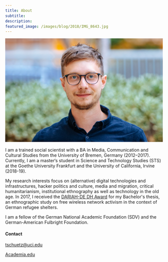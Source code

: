 ```yaml
---
title: About
subtitle:
description:
featured_image: /images/blog/2018/IMG_8643.jpg
---
```

![](/images/tim/portrait.jpg)

I am a trained social scientist with a BA in Media, Communication and Cultural Studies from the University of Bremen, Germany (2012–2017). Currently, I am a master‘s student in Science and Technology Studies (STS) at the Goethe University Frankfurt and the University of California, Irvine (2018-19). 

My research interests focus on (alternative) digital technologies and infrastructures, hacker politics and culture, media and migration, critical humanitarianism, institutional ethnography as well as technology in the old age. In 2017, I received the [DARIAH-DE DH Award](https://dhd-blog.org/?p=8009) for my Bachelor's thesis, an ethnographic study on free wireless network activism in the context of German refugee shelters.

I am a fellow of the German National Academic Foundation (SDV) and the German-American Fulbright Foundation.

#### Contact

tschuetz@uci.edu

[Academia.edu](https://uci.academia.edu/TimSch%C3%BCtz)
